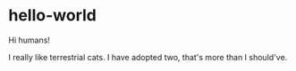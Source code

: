 # hello-world

Hi humans!

I really like terrestrial cats. I have adopted two, that's more than I should've.

